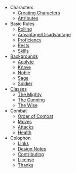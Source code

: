 + Characters
  + [Creating Characters](pages/characters/creating.md)
  + [Attributes](pages/characters/attributes.md)
+ Basic Rules
  + [Rolling](pages/rules/rolling.md)
  + [Advantage/Disadvantage](pages/rules/advantage.md)
  + [Proficiency](pages/rules/proficiency.md)
  + [Rests](pages/rules/rests.md)
  + [Skills](pages/characters/skills.md)
+ [Backgrounds](pages/backgrounds/index.md)
  + [Acolyte](pages/backgrounds/acolyte.md)
  + [Knave](pages/backgrounds/knave.md)
  + [Noble](pages/backgrounds/noble.md)
  + [Sage](pages/backgrounds/sage.md)
  + [Soldier](pages/backgrounds/soldier.md)
+ [Classes](pages/classes/index.md)
  + [The Mighty](pages/classes/mighty.md)
  + [The Cunning](pages/classes/cunning.md)
  + [The Wise](pages/classes/wise.md)
+ Combat
  + [Order of Combat](pages/combat/order.md)
  + [Moves](pages/combat/moves.md)
  + [Attacks](pages/combat/attacks.md)
  + [Health](pages/combat/health.md)
+ Colophon
  + [Links](links.md)
  + [Design Notes](design-notes.md)
  + [Contributing](contributing.md)
  + [License](license.md)
  + [Thanks](thanks.md)
